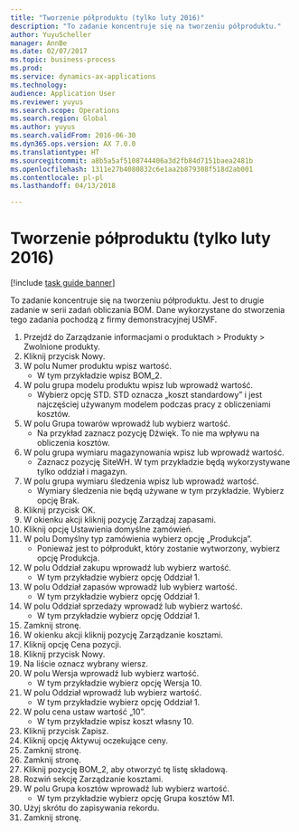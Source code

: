 ```yaml
--- 
title: "Tworzenie półproduktu (tylko luty 2016)"
description: "To zadanie koncentruje się na tworzeniu półproduktu."
author: YuyuScheller
manager: AnnBe
ms.date: 02/07/2017
ms.topic: business-process
ms.prod: 
ms.service: dynamics-ax-applications
ms.technology: 
audience: Application User
ms.reviewer: yuyus
ms.search.scope: Operations
ms.search.region: Global
ms.author: yuyus
ms.search.validFrom: 2016-06-30
ms.dyn365.ops.version: AX 7.0.0
ms.translationtype: HT
ms.sourcegitcommit: a8b5a5af5108744406a3d2fb84d7151baea2481b
ms.openlocfilehash: 1311e27b4080832c6e1aa2b879308f518d2ab001
ms.contentlocale: pl-pl
ms.lasthandoff: 04/13/2018

---
```

# <a name="create-a-semi-finished-product-february-2016-only"></a>Tworzenie półproduktu (tylko luty 2016)

[!include [task guide banner](../../includes/task-guide-banner.md)]

To zadanie koncentruje się na tworzeniu półproduktu. Jest to drugie zadanie w serii zadań obliczania BOM. Dane wykorzystane do stworzenia tego zadania pochodzą z firmy demonstracyjnej USMF.

1. Przejdź do Zarządzanie informacjami o produktach > Produkty > Zwolnione produkty.
2. Kliknij przycisk Nowy.
3. W polu Numer produktu wpisz wartość.
    * W tym przykładzie wpisz BOM_2.  
4. W polu grupa modelu produktu wpisz lub wprowadź wartość.
    * Wybierz opcję STD. STD oznacza „koszt standardowy” i jest najczęściej używanym modelem podczas pracy z obliczeniami kosztów.  
5. W polu Grupa towarów wprowadź lub wybierz wartość.
    * Na przykład zaznacz pozycję Dźwięk. To nie ma wpływu na obliczenia kosztów.  
6. W polu grupa wymiaru magazynowania wpisz lub wprowadź wartość.
    * Zaznacz pozycję SiteWH. W tym przykładzie będą wykorzystywane tylko oddział i magazyn.  
7. W polu grupa wymiaru śledzenia wpisz lub wprowadź wartość.
    * Wymiary śledzenia nie będą używane w tym przykładzie. Wybierz opcję Brak.  
8. Kliknij przycisk OK.
9. W okienku akcji kliknij pozycję Zarządzaj zapasami.
10. Kliknij opcję Ustawienia domyślne zamówień.
11. W polu Domyślny typ zamówienia wybierz opcję „Produkcja”.
    * Ponieważ jest to półprodukt, który zostanie wytworzony, wybierz opcję Produkcja.  
12. W polu Oddział zakupu wprowadź lub wybierz wartość.
    * W tym przykładzie wybierz opcję Oddział 1.  
13. W polu Oddział zapasów wprowadź lub wybierz wartość.
    * W tym przykładzie wybierz opcję Oddział 1.  
14. W polu Oddział sprzedaży wprowadź lub wybierz wartość.
    * W tym przykładzie wybierz opcję Oddział 1.  
15. Zamknij stronę.
16. W okienku akcji kliknij pozycję Zarządzanie kosztami.
17. Kliknij opcję Cena pozycji.
18. Kliknij przycisk Nowy.
19. Na liście oznacz wybrany wiersz.
20. W polu Wersja wprowadź lub wybierz wartość.
    * W tym przykładzie wybierz opcję Wersja 10.  
21. W polu Oddział wprowadź lub wybierz wartość.
    * W tym przykładzie wybierz opcję Oddział 1.  
22. W polu cena ustaw wartość „10”.
    * W tym przykładzie wpisz koszt własny 10.  
23. Kliknij przycisk Zapisz.
24. Kliknij opcję Aktywuj oczekujące ceny.
25. Zamknij stronę.
26. Zamknij stronę.
27. Kliknij pozycję BOM_2, aby otworzyć tę listę składową.
28. Rozwiń sekcję Zarządzanie kosztami.
29. W polu Grupa kosztów wprowadź lub wybierz wartość.
    * W tym przykładzie wybierz opcję Grupa kosztów M1.  
30. Użyj skrótu do zapisywania rekordu.
31. Zamknij stronę.


